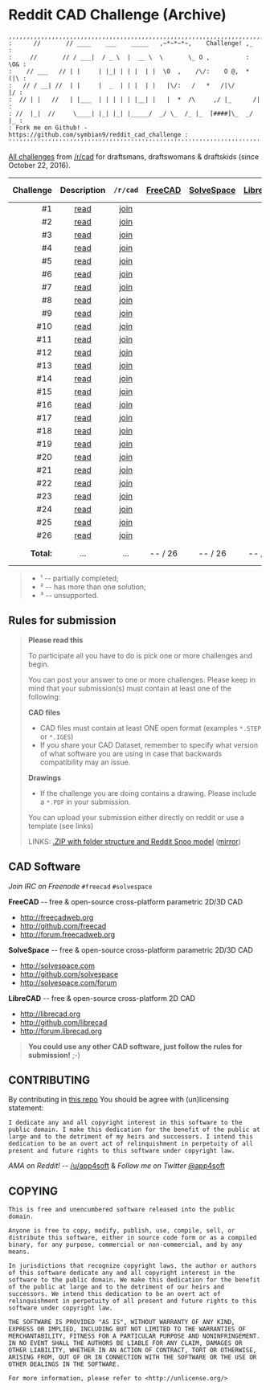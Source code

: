 # Reddit CAD Challenge (Archive)

```
,,,,,,,,,,,,,,,,,,,,,,,,,,,,,,,,,,,,,,,,,,,,,,,,,,,,,,,,,,,,,,,,,,,,,,,,,
:      //       // ____    ___    _____   ,~*~*~*~,    Challenge! ,_    :
:     //       // / ___|  / _ \  |  __ \  \       \_ O ,          : \O& :
:    // ___   // | |     | |_| | | |  | |  \O  ,    /\/:    O @,  * (|\ :
:   // / __| //  | |     |  _  | | |  | |   |\/:   /   *   /|\/      |/ :
:  // | |   //   | |___  | | | | | |__| |   |  *  /\     ,/ |_      /|  :
: //  |_|  //     \____| |_| |_| |_____/  _/ \_  /_ |_  [####]\_  _/ |_ :
: Fork me on Github! - https://github.com/symbian9/reddit_cad_challenge :
'''''''''''''''''''''''''''''''''''''''''''''''''''''''''''''''''''''''''
```

[All challenges](https://old.reddit.com/r/cad/search?q=Challenge&restrict_sr=on&include_over_18=on) from [/r/cad](http://reddit.com/r/cad/) for draftsmans, draftswomans & draftskids (since October 22, 2016).

| Challenge | Description | `/r/cad` | [FreeCAD](http://github.com/freecad/freecad/releases/) | [SolveSpace](http://github.com/solvespace/solvespace/releases/) | [LibreCAD](http://github.com/librecad/librecad/releases/) | other CAD |
| ---: | :---: | :---: | :---: | :---: | :---: | :---: |
| #1 | [read](http://github.com/symbian9/Reddit_CAD_Challenge/blob/master/r-cad-challenge-archive/r-cad-challenge_001.md) | [join](https://www.reddit.com/r/cad/comments/58skch/weekly_challenge_1/) | | | | |
| #2 | [read](http://github.com/symbian9/Reddit_CAD_Challenge/blob/master/r-cad-challenge-archive/r-cad-challenge_002.md) | [join](https://www.reddit.com/r/cad/comments/59th79/weekly_challenge_2/) | | | | |
| #3 | [read](http://github.com/symbian9/Reddit_CAD_Challenge/blob/master/r-cad-challenge-archive/r-cad-challenge_003.md) | [join](https://www.reddit.com/r/cad/comments/5b296e/weekly_challenge_3/) | | | | |
| #4 | [read](http://github.com/symbian9/Reddit_CAD_Challenge/blob/master/r-cad-challenge-archive/r-cad-challenge_004.md) | [join](https://www.reddit.com/r/cad/comments/5cdbx7/weekly_challenge_4/) | | | | |
| #5 | [read](http://github.com/symbian9/Reddit_CAD_Challenge/blob/master/r-cad-challenge-archive/r-cad-challenge_005.md) | [join](https://www.reddit.com/r/cad/comments/5dlw14/weekly_challenge_5/) | | | | |
| #6 | [read](http://github.com/symbian9/Reddit_CAD_Challenge/blob/master/r-cad-challenge-archive/r-cad-challenge_006.md) | [join](https://www.reddit.com/r/cad/comments/5esoba/weekly_challenge_6/) | | | | |
| #7 | [read](http://github.com/symbian9/Reddit_CAD_Challenge/blob/master/r-cad-challenge-archive/r-cad-challenge_007.md) | [join](https://www.reddit.com/r/cad/comments/5g239e/weekly_challenge_7/) | | | | |
| #8 | [read](http://github.com/symbian9/Reddit_CAD_Challenge/blob/master/r-cad-challenge-archive/r-cad-challenge_008.md) | [join](https://www.reddit.com/r/cad/comments/5hcnzo/weekly_challenge_8/) | | | | |
| #9 | [read](http://github.com/symbian9/Reddit_CAD_Challenge/blob/master/r-cad-challenge-archive/r-cad-challenge_009.md) | [join](https://www.reddit.com/r/cad/comments/5in0tc/cad_challenge_9/) | | | | |
| #10 | [read](http://github.com/symbian9/Reddit_CAD_Challenge/blob/master/r-cad-challenge-archive/r-cad-challenge_010.md) | [join](https://www.reddit.com/r/cad/comments/5jwjim/cad_challenge_10/) | | | | |
| #11 | [read](http://github.com/symbian9/Reddit_CAD_Challenge/blob/master/r-cad-challenge-archive/r-cad-challenge_011.md) | [join](https://www.reddit.com/r/cad/comments/5mcdhh/cad_challenge_11/) | | | | |
| #12 | [read](http://github.com/symbian9/Reddit_CAD_Challenge/blob/master/r-cad-challenge-archive/r-cad-challenge_012.md) | [join](https://www.reddit.com/r/cad/comments/5np9qu/cad_challenge_12/) | | | | |
| #13 | [read](http://github.com/symbian9/Reddit_CAD_Challenge/blob/master/r-cad-challenge-archive/r-cad-challenge_013.md) | [join](https://www.reddit.com/r/cad/comments/5p2lsd/cad_challenge_13/) | | | | |
| #14 | [read](http://github.com/symbian9/Reddit_CAD_Challenge/blob/master/r-cad-challenge-archive/r-cad-challenge_014.md) | [join](https://www.reddit.com/r/cad/comments/5qfv41/cad_challenge_14/) | | | | |
| #15 | [read](http://github.com/symbian9/Reddit_CAD_Challenge/blob/master/r-cad-challenge-archive/r-cad-challenge_015.md) | [join](https://www.reddit.com/r/cad/comments/5rswym/cad_challenge_15/) | | | | |
| #16 | [read](http://github.com/symbian9/Reddit_CAD_Challenge/blob/master/r-cad-challenge-archive/r-cad-challenge_016.md) | [join](https://www.reddit.com/r/cad/comments/5t5z31/cad_challenge_16/) | | | | |
| #17 | [read](http://github.com/symbian9/Reddit_CAD_Challenge/blob/master/r-cad-challenge-archive/r-cad-challenge_017.md) | [join](https://www.reddit.com/r/cad/comments/5ukztp/cad_challenge_17/) | | | | |
| #18 | [read](http://github.com/symbian9/Reddit_CAD_Challenge/blob/master/r-cad-challenge-archive/r-cad-challenge_018.md) | [join](https://www.reddit.com/r/cad/comments/5vwdnc/cad_challenge_18/) | | | | |
| #19 | [read](http://github.com/symbian9/Reddit_CAD_Challenge/blob/master/r-cad-challenge-archive/r-cad-challenge_019.md) | [join](https://www.reddit.com/r/cad/comments/5ykap4/cad_challenge_19/) | | | | |
| #20 | [read](http://github.com/symbian9/Reddit_CAD_Challenge/blob/master/r-cad-challenge-archive/r-cad-challenge_020.md) | [join](https://www.reddit.com/r/cad/comments/5zw9ut/cad_challenge_20/) | | | | |
| #21 | [read](http://github.com/symbian9/Reddit_CAD_Challenge/blob/master/r-cad-challenge-archive/r-cad-challenge_021.md) | [join](https://www.reddit.com/r/cad/comments/61b5ge/cad_challenge_21/) | | | | |
| #22 | [read](http://github.com/symbian9/Reddit_CAD_Challenge/blob/master/r-cad-challenge-archive/r-cad-challenge_022.md) | [join](https://www.reddit.com/r/cad/comments/63yyfv/cad_challenge_22/) | | | | |
| #23 | [read](http://github.com/symbian9/Reddit_CAD_Challenge/blob/master/r-cad-challenge-archive/r-cad-challenge_023.md) | [join](https://www.reddit.com/r/cad/comments/66nlzc/cad_challenge_23/) | | | | |
| #24 | [read](http://github.com/symbian9/Reddit_CAD_Challenge/blob/master/r-cad-challenge-archive/r-cad-challenge_024.md) | [join](https://www.reddit.com/r/cad/comments/682a71/cad_challenge_24/) | | | | |
| #25 | [read](http://github.com/symbian9/Reddit_CAD_Challenge/blob/master/r-cad-challenge-archive/r-cad-challenge_025.md) | [join](https://www.reddit.com/r/cad/comments/6c1wgd/cad_challenge_25/) | | | | |
| #26 | [read](http://github.com/symbian9/Reddit_CAD_Challenge/blob/master/r-cad-challenge-archive/r-cad-challenge_026.md) | [join](https://www.reddit.com/r/cad/comments/6s5tvp/cad_challenge_26/) | | | | |
| **Total:** | ... | ... | -- / 26 | -- / 26 | -- / 26 | -- / 26 |

> - ¹ -- partially completed;
> - ² -- has more than one solution;
> - ³ -- unsupported.

## Rules for submission

> **Please read this**
> 
> To participate all you have to do is pick one or more challenges and begin.
> 
> You can post your answer to one or more challenges. Please keep in mind that your submission(s) must contain at least one of the following:
> 
> **CAD files**
> 
> - CAD files must contain at least ONE open format (examples `*.STEP` or `*.IGES`)
> - If you share your CAD Dataset, remember to specify what version of what software you are using in case that backwards compatibility may an issue. 
> 
> **Drawings**
> 
> - If the challenge you are doing contains a drawing. Please include a `*.PDF` in your submission.
>
> You can upload your submission either directly on reddit or use a template (see links)
> 
> LINKS: [.ZIP with folder structure and Reddit Snoo model](https://dl.dropboxusercontent.com/u/892935/Reddit/Reddit%20Chalenge%20Template.zip) ([mirror](http://github.com/symbian9/reddit_cad_challenge/tree/master/template/))


## CAD Software

*Join IRC on Freenode* `#freecad` `#solvespace`

**FreeCAD** -- free & open-source cross-platform parametric 2D/3D CAD

- http://freecadweb.org
- http://github.com/freecad
- http://forum.freecadweb.org

**SolveSpace** -- free & open-source cross-platform parametric 2D/3D CAD

- http://solvespace.com
- http://github.com/solvespace
- http://solvespace.com/forum

**LibreCAD** -- free & open-source cross-platform 2D CAD

- http://librecad.org
- http://github.com/librecad
- http://forum.librecad.org

> **You could use any other CAD software, just follow the rules for submission!** ;-)

## CONTRIBUTING

By contributing in [this repo](https://github.com/symbian9/reddit_cad_challenge) You should be agree with (un)licensing statement:

```
I dedicate any and all copyright interest in this software to the
public domain. I make this dedication for the benefit of the public at
large and to the detriment of my heirs and successors. I intend this
dedication to be an overt act of relinquishment in perpetuity of all
present and future rights to this software under copyright law.
```

*AMA on Reddit!* -- [/u/app4soft](http://reddit.com/user/app4soft) & *Follow me on Twitter* [@app4soft](http://twitter.com/app4soft)

## COPYING

```
This is free and unencumbered software released into the public domain.

Anyone is free to copy, modify, publish, use, compile, sell, or
distribute this software, either in source code form or as a compiled
binary, for any purpose, commercial or non-commercial, and by any
means.

In jurisdictions that recognize copyright laws, the author or authors
of this software dedicate any and all copyright interest in the
software to the public domain. We make this dedication for the benefit
of the public at large and to the detriment of our heirs and
successors. We intend this dedication to be an overt act of
relinquishment in perpetuity of all present and future rights to this
software under copyright law.

THE SOFTWARE IS PROVIDED "AS IS", WITHOUT WARRANTY OF ANY KIND,
EXPRESS OR IMPLIED, INCLUDING BUT NOT LIMITED TO THE WARRANTIES OF
MERCHANTABILITY, FITNESS FOR A PARTICULAR PURPOSE AND NONINFRINGEMENT.
IN NO EVENT SHALL THE AUTHORS BE LIABLE FOR ANY CLAIM, DAMAGES OR
OTHER LIABILITY, WHETHER IN AN ACTION OF CONTRACT, TORT OR OTHERWISE,
ARISING FROM, OUT OF OR IN CONNECTION WITH THE SOFTWARE OR THE USE OR
OTHER DEALINGS IN THE SOFTWARE.

For more information, please refer to <http://unlicense.org/>
```
